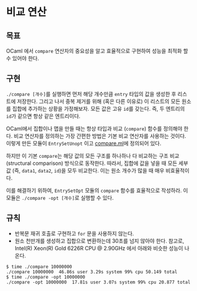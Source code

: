 # 비교 연산

## 목표
OCaml 에서 `compare` 연산자의 중요성을 알고 효율적으로 구현하여 성능을 최적화 할 수 있어야 한다.

## 구현
`./compare [개수]`를 실행하면 먼저 해당 개수만큼 `entry` 타입의 값을 생성한 후 리스트에 저장한다.
그리고 나서 중복 제거를 위해 (혹은 다른 이유로) 이 리스트의 모든 원소를 집합에 추가하는 상황을 가정해보자.
모든 값은 고유 `id`를 갖는다. 즉, 두 엔트리의 `id`가 같으면 항상 같은 엔트리이다.

OCaml에서 집합이나 맵을 만들 때는 항상 타입과 비교 (`compare`) 함수를 정의해야 한다.
비교 연산자를 정의하는 가장 간편한 방법은 기본 비교 연산자를 사용하는 것이다.
이렇게 만든 모듈이 `EntrySetUnopt` 이고 [compare.ml](src/compare.ml)에 정의되어 있다.

하지만 이 기본 `compare`는 해당 값의 모든 구조를 하나하나 다 비교하는 구조 비교 (structural comparison) 방식으로 동작한다.
따라서, 집합에 값을 넣을 때 모든 세부 값 (즉, `data1`, `data2`, `id`)을 모두 비교한다.
이는 원소 개수가 많을 때 매우 비효율적이다.

이를 해결하기 위하여, `EntrySetOpt` 모듈의 `compare` 함수를 효율적으로 작성하라. 이 모듈은 `./compare -opt [개수]`로 실행할 수 있다.

## 규칙
- 반복문 재귀 호출로 구현하고 `for` 문을 사용하지 않는다.
- 원소 천만개를 생성하고 집합으로 변환하는데 30초를 넘지 않아야 한다. 참고로, Intel(R) Xeon(R) Gold 6226R CPU @ 2.90GHz 에서 아래와 비슷한 성능이 나온다.
```console
$ time ./compare 10000000
./compare 10000000  46.86s user 3.29s system 99% cpu 50.149 total
$ time ./compare -opt 10000000
./compare -opt 10000000  17.81s user 3.07s system 99% cpu 20.877 total
```
